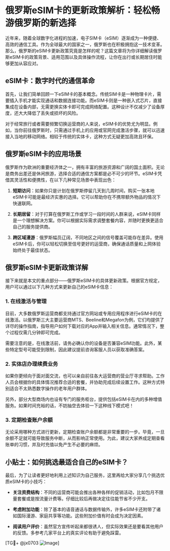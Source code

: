 # 俄罗斯eSIM卡的更新政策解析：轻松畅游俄罗斯的新选择

近年来，随着全球数字化进程的加速，电子SIM卡（eSIM）逐渐成为一种便捷、高效的通信工具。作为全球最大的国家之一，俄罗斯也在积极拥抱这一技术变革。那么，俄罗斯的eSIM卡更新政策究竟是怎样的呢？这篇文章将为你详细解读俄罗斯eSIM卡的政策背景、适用范围以及具体操作流程，让你在出行或长期居住时能够更加从容应对。

## eSIM卡：数字时代的通信革命

首先，让我们简单回顾一下eSIM卡的基本概念。传统SIM卡是一种物理卡片，需要插入手机才能实现通话和数据连接功能。而eSIM卡则是一种嵌入式芯片，直接集成在设备内部，无需更换实体卡即可完成网络配置。这种设计不仅减少了设备厚度，还大大降低了丢失或损坏的风险。

对于经常旅行或者需要频繁切换运营商的人来说，eSIM卡的优势尤为明显。例如，当你前往俄罗斯时，只需通过手机上的应用或官网完成激活步骤，就可以迅速接入当地的移动网络。相较于传统的实体卡，这种方式无疑更加高效且环保。

## 俄罗斯eSIM卡的应用场景

俄罗斯作为欧洲的重要经济体之一，拥有丰富的旅游资源和广阔的国土面积。无论是商务出差还是休闲旅游，选择合适的通信方案都是必不可少的环节。eSIM卡凭借其灵活性和便携性，在以下几种常见场景中表现出色：

1. **短期访问**：如果你只是计划在俄罗斯停留几天到几周时间，购买一张本地eSIM卡可能是最经济实惠的选择。它可以帮助你在不携带额外物品的情况下快速联网。
   
2. **长期居留**：对于打算在俄罗斯工作或学习一段时间的人群来说，eSIM卡同样是一个理想解决方案。你可以根据实际需求调整套餐内容，并随时更换更适合自己的服务提供商。

3. **跨区域漫游**：俄罗斯幅员辽阔，不同地区之间的信号覆盖可能存在差异。使用eSIM卡后，你可以轻松切换至信号更好的运营商，确保通话质量和上网体验始终处于最佳状态。

## 俄罗斯eSIM卡更新政策详解

接下来就是本文的重点部分——俄罗斯eSIM卡的具体更新政策。根据官方规定，用户可以通过以下几种方式来更新自己的eSIM卡信息：

### 1. 在线激活与管理

目前，大多数俄罗斯运营商都支持通过官方网站或专用应用程序进行eSIM卡的在线激活。以俄罗斯三大主要运营商MTS、Beeline和Megafon为例，它们均提供了详尽的操作指南，指导用户如何下载对应的App并输入相关信息。通常情况下，整个过程仅需几分钟即可完成。

需要注意的是，在线激活前，请务必确认你的设备是否兼容eSIM功能。此外，某些特定型号可能受到限制，因此建议提前咨询客服人员以获取准确答案。

### 2. 实体店办理续费业务

如果你更倾向于面对面交流，也可以亲自前往各大运营商的营业厅寻求帮助。工作人员会根据你的具体情况推荐合适的套餐，并协助完成后续设置工作。这种方式特别适合不太熟悉数字操作的老年用户群体。

另外，部分大型商场内也设有专门的服务柜台，提供包括eSIM卡在内的多种增值服务。如果时间充裕的话，不妨抽空去体验一下这种线下模式吧！

### 3. 定期检查账户余额

无论采用哪种方式进行更新，定期检查账户余额都是非常重要的一步。毕竟，一旦余额不足就可能导致服务中断，从而影响正常使用。为此，建议大家养成定期查看账单的习惯，并及时充值以免产生不必要的麻烦。

## 小贴士：如何挑选最适合自己的eSIM卡？

最后，为了让读者更好地利用上述知识为自己服务，这里再给大家分享几个挑选优质eSIM卡的小技巧：

- **关注资费结构**：不同的运营商可能会推出各种各样的促销活动，比如包月不限量套餐或是按流量计费等。仔细比较后再做决定往往能节省不少开支。
  
- **考虑附加功能**：除了基本的语音通话与数据传输外，许多eSIM卡还附带了诸如国际漫游、家庭共享等功能。这些附加价值有时会成为决定因素。

- **阅读用户评价**：虽然官方宣传听起来都很诱人，但实际效果还是要看其他用户的反馈。多参考几家平台上的真实评论有助于避免踩雷。

[TG💪+ @jx0703 ![Image](https://github.com/user-attachments/assets/dbca1d08-cadb-493c-b0ec-ad6f7a83f270)]